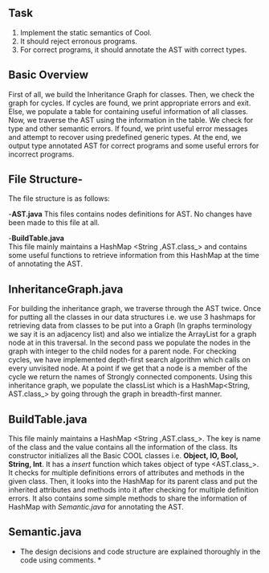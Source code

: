 ## Task 

1. Implement the static semantics of Cool.
2. It should reject erronous programs.
3. For correct programs, it should annotate the AST with correct types.

## Basic Overview 

First of all, we build the Inheritance Graph for classes.
Then, we check the graph for cycles.
If cycles are found, we print appropriate errors and exit.
Else, we populate a table for containing useful information of all classes.
Now, we traverse the AST using the information in the table.
We check for type and other semantic errors.
If found, we print useful error messages and attempt to recover using predefined generic types.
At the end, we output type annotated AST for correct programs and some useful errors for incorrect programs.

## File Structure- 
The file structure is as follows:

-**AST.java**
	This files contains nodes definitions for AST. No changes have been made to this file at all.
	
-**BuildTable.java**			
	This file mainly maintains a HashMap <String ,AST.class_> and contains some useful functions to retrieve information from this HashMap at the time of annotating the AST.

## InheritanceGraph.java
For building the inheritance graph, we traverse through the AST twice. Once for putting all the classes in our data structures i.e. we use 3 hashmaps for retrieving data from classes to be put into a Graph (In graphs terminology we say it is an adjacency list) and also we intialize the ArrayList for a graph node at in this traversal. In the second pass we populate the nodes in the graph with integer to the child nodes for a parent node. For checking cycles, we have implemented depth-first search algorithm which calls on every unvisited node. At a point if we get that a node is a member of the cycle we return the names of Strongly connected components. Using this inheritance graph, we populate the classList which is a HashMap<String, AST.class_> by going through the graph in breadth-first manner.

## BuildTable.java
This file mainly maintains a HashMap <String ,AST.class_>.
 The key is name of the class and the value contains all the information of the class.
 Its constructor initializes all the Basic COOL classes i.e. **Object, IO, Bool, String, Int**.
 It has a *insert* function which takes object of type <AST.class_>. It checks for multiple definitions errors of attributes and methods in the given class. Then, it looks into the HashMap for its parent class and put the inherited attributes and methods into it after checking for multiple definition errors.
 It also contains some simple methods to share the information of HashMap with *Semantic.java* for annotating the AST.
 
 ## Semantic.java
 

* The design decisions and code structure are explained thoroughly in the code using comments. *
